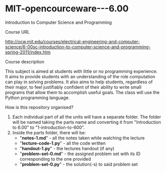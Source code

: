 MIT-opencourceware---6.00
=========================

Introduction to Computer Science and Programming

Course URL

http://ocw.mit.edu/courses/electrical-engineering-and-computer-science/6-00sc-introduction-to-computer-science-and-programming-spring-2011/index.htm

Course description

This subject is aimed at students with little or no programming experience. It aims to provide students with an understanding of the role computation can play in solving problems. It also aims to help students, regardless of their major, to feel justifiably confident of their ability to write small programs that allow them to accomplish useful goals. The class will use the Python programming language.

How is this repository organised?

1. Each individual part of all the units will have a separate folder. The folder will be named taking the parts name and converting it from "Introduction to 6.00" to "1-introduction-to-600".
2. Inside the parts folder, there will be:
    - "**notes-1.md**" - all the notes taken while watching the lecture
    - "**lecture-code-1.py**" - all the code written
    - "**handout-1.py**" - the lectures handout (if any)
    - "**problem-set-0.md**" - the assigned problem set with its ID corresponding to the one provided
    - "**problem-set-0.py**" - the solution(-s) to said problem set
